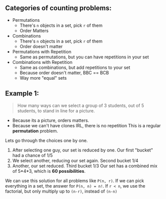 ## Categories of counting problems:
- Permutations
	- There's `n` objects in a set, pick `r` of them
	- Order Matters
- Combinations
	- There's `n` objects in a set, pick `r` of them
	- Order doesn't matter
- Permutations with Repetition
	- Same as permutations, but you can have repetitions in your set
- Combinations with Repetition
	- Same as combinations, but add repetitions to your set
	- Because order doesn't matter, BBC == BCB
	- Way more "equal" sets


## Example 1:
> How many ways can we select a group of 3 students, out of 5 students, to stand in line for a picture.
- Because its a picture, orders matters.
- Because we can't have clones IRL, there is no repetition
This is a regular **permutation** problem.

Lets go through the choices one by one.
1. After selecting one guy, our set is reduced by one. Our first "bucket" had a chance of 1/5
2. We select another, reducing our set again. Second bucket 1/4
3. Another, our set reduced. Third bucket 1/3
Our set has a combined mix of 5\*4\*3, which is **60 possibilities**.

We can use this solution for all problems like `P(n, r)`. If we can pick everything in a set, the answer for `P(n, n) = n!`. If `r < n`, we use the factorial, but only multiply up to `(n-r)`, instead of `(n-n)`
